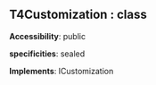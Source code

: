 ## **T4Customization** : class
**Accessibility**: public

**specificities**: sealed

**Implements**: ICustomization

